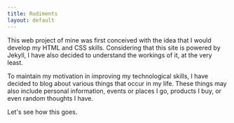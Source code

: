 ```yaml
---
title: Rudiments
layout: default
---
```


This web project of mine was first conceived with the idea that I would develop my HTML and CSS skills. Considering that this site is powered by Jekyll, I have also decided to understand the workings of it, at the very least.

To maintain my motivation in improving my technological skills, I have decided to blog about various things that occur in my life. These things may also include personal information, events or places I go, products I buy, or even random thoughts I have.

Let's see how this goes. 
